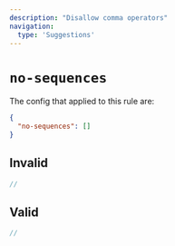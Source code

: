 ```yaml
---
description: "Disallow comma operators"
navigation:
  type: 'Suggestions'
---
```


# `no-sequences`

The config that applied to this rule are:

```json
{
  "no-sequences": []
}
```

## Invalid

```js invalid
//
```

## Valid

```js valid
//
```
  